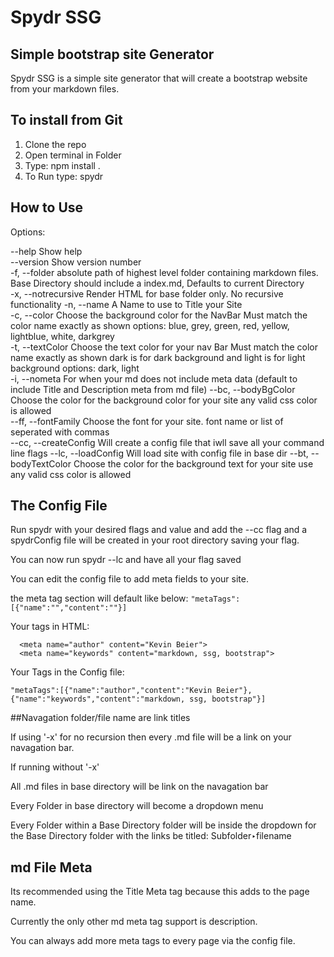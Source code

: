 # Spydr SSG 
## Simple bootstrap site Generator
Spydr SSG is a simple site generator that will create a bootstrap website from your markdown files.

## To install from Git
1. Clone the repo
2. Open terminal in Folder
3. Type: npm install .
4. To Run type: spydr

## How to Use
Options:

  --help                 Show help                                     
  --version              Show version number                          
  -f, --folder           absolute path of highest level folder containing
                         markdown files. Base Directory should include a
                         index.md, Defaults to current Directory        
  -x, --notrecursive     Render HTML for base folder only. No recursive
                         functionality
  -n, --name             A Name to use to Title your Site               
  -c, --color            Choose the background color for the NavBar
                         Must match the color name exactly as shown
                         options: blue, grey, green, red, yellow, lightblue,
                         white, darkgrey                                
  -t, --textColor        Choose the text color for your nav Bar
                         Must match the color name exactly as shown
                         dark is for dark background and light is for light
                         background
                         options: dark, light                           
  -i, --nometa           For when your md does not include meta data (default to
                         include Title and Description meta from md file)
  --bc, --bodyBgColor    Choose the color for the background color for your site
                         any valid css color is allowed                 
  --ff, --fontFamily     Choose the font for your site. font name or list of
                         seperated with commas                          
  --cc, --createConfig   Will create a config file that iwll save all your
                         command line flags
  --lc, --loadConfig     Will load site with config file in base dir
  --bt, --bodyTextColor  Choose the color for the background text for your site
                         use any valid css color is allowed             

## The Config File
Run spydr with your desired flags and value and add the --cc flag and a spydrConfig file will be created in your root directory saving your flag.

You can now run spydr --lc and have all your flag saved

You can edit the config file to add meta fields to your site.

the meta tag section will default like below:
```"metaTags":[{"name":"","content":""}]```

Your tags in HTML:
```
  <meta name="author" content="Kevin Beier">
  <meta name="keywords" content="markdown, ssg, bootstrap">
```

Your Tags in the Config file:

```"metaTags":[{"name":"author","content":"Kevin Beier"},{"name":"keywords","content":"markdown, ssg, bootstrap"}]```

##Navagation
folder/file name are link titles

If using '-x' for no recursion then every .md file will be a link on your navagation bar.

If running without '-x'

All .md files in base directory will be link on the navagation bar

Every Folder in base directory will become a dropdown menu

Every Folder within a Base Directory folder will be inside the dropdown for the Base Directory folder with the links be titled:
Subfolder‣filename

## md File Meta
Its recommended using the Title Meta tag because this adds to the page name.

Currently the only other md meta tag support is description.

You can always add more meta tags to every page via the config file.
